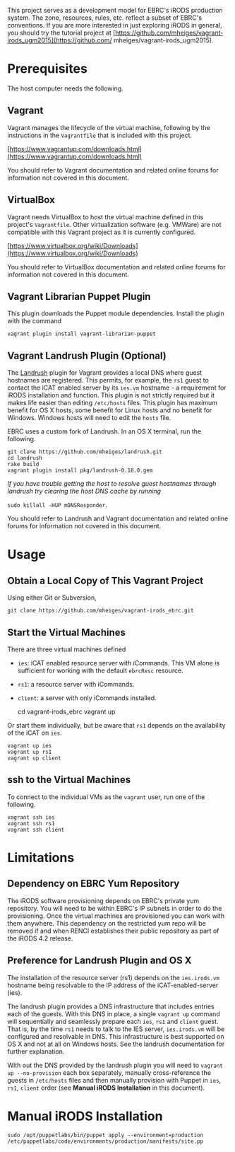 
This project serves as a development model for EBRC's iRODS production
system. The zone, resources, rules, etc. reflect a subset of EBRC's
conventions. If you are more interested in just exploring iRODS in
general, you should try the tutorial project at
[https://github.com/mheiges/vagrant-irods_ugm2015](https://github.com/
mheiges/vagrant-irods_ugm2015).

Prerequisites
=====

The host computer needs the following.

Vagrant
---------------

Vagrant manages the lifecycle of the virtual machine, following by the instructions in the `Vagrantfile` that is included with this project.

[https://www.vagrantup.com/downloads.html](https://www.vagrantup.com/downloads.html)

You should refer to Vagrant documentation and related online forums for information not covered in this document.

VirtualBox
------------------

Vagrant needs VirtualBox to host the virtual machine defined in this project's `Vagrantfile`. Other virtualization software (e.g. VMWare) are not compatible with this Vagrant project as it is currently configured.

[https://www.virtualbox.org/wiki/Downloads](https://www.virtualbox.org/wiki/Downloads)

You should refer to VirtualBox documentation and related online forums for information not covered in this document.

Vagrant Librarian Puppet Plugin
--------------------------------------

This plugin downloads the Puppet module dependencies. Install the plugin with the command

    vagrant plugin install vagrant-librarian-puppet

Vagrant Landrush Plugin (Optional)
--------------------------------------

The [Landrush](https://github.com/phinze/landrush) plugin for Vagrant
provides a local DNS where guest hostnames are registered. This permits,
for example, the `rs1` guest to contact the iCAT enabled server by its
`ies.vm` hostname - a requirement for iRODS installation and function.
This plugin is not strictly required but it makes life easier than
editing `/etc/hosts` files. This plugin has maximum benefit for OS X
hosts, some benefit for Linux hosts and no benefit for Windows. Windows
hosts will need to edit the `hosts` file.

EBRC uses a custom fork of Landrush. In an OS X terminal, run the
following.

    git clone https://github.com/mheiges/landrush.git
    cd landrush
    rake build
    vagrant plugin install pkg/landrush-0.18.0.gem

_If you have trouble getting the host to resolve guest hostnames through landrush try clearing the host DNS cache by running_

`sudo killall -HUP mDNSResponder`.

You should refer to Landrush and Vagrant documentation and related online forums for information not covered in this document.

Usage
=======

Obtain a Local Copy of This Vagrant Project
--------------------------

Using either Git or Subversion,

    git clone https://github.com/mheiges/vagrant-irods_ebrc.git

Start the Virtual Machines
-------------------------

There are three virtual machines defined

- `ies`: iCAT enabled resource server with iCommands. This VM alone is sufficient 
for working with the default `ebrcResc` resource.
- `rs1`: a resource server with iCommands.
- `client`: a server with only iCommands installed.

    cd vagrant-irods_ebrc
    vagrant up

Or start them individually, but be aware that `rs1` depends on the
availability of the iCAT on `ies`.

    vagrant up ies
    vagrant up rs1
    vagrant up client

ssh to the Virtual Machines
-----------------

To connect to the individual VMs as the `vagrant` user, run one of the
following.

    vagrant ssh ies
    vagrant ssh rs1
    vagrant ssh client

Limitations
=======

Dependency on EBRC Yum Repository
-----------------

The iRODS software provisioning depends on EBRC's private yum
repository. You will need to be within EBRC's IP subnets in order to do
the provisioning. Once the virtual machines are provisioned you can work
with them anywhere. This dependency on the restricted yum repo will be
removed if and when RENCI establishes their public repository as part of
the iRODS 4.2 release.

Preference for Landrush Plugin and OS X
-----------------

The installation of the resource server (rs1) depends on the
`ies.irods.vm` hostname being resolvable to the IP address of the
iCAT-enabled-server (ies).

The landrush plugin provides a DNS infrastructure that includes entries
each of the guests. With this DNS in place, a single `vagrant up`
command will sequentially and seamlessly prepare each `ies`, `rs1` and
`client` guest. That is, by the time `rs1` needs to talk to the IES
server, `ies.irods.vm` will be configured and resolvable in DNS. This
infrastructure is best supported on OS X and not at all on Windows
hosts. See the landrush documentation for further explanation.

With out the DNS provided by the landrush plugin you will need to
`vagrant up --no-provision` each box separately, manually cross-reference
the guests in `/etc/hosts` files and then manually provision with Puppet
in `ies`, `rs1`, `client` order (see **Manual iRODS Installation** in
this document).


Manual iRODS Installation
=======

    sudo /opt/puppetlabs/bin/puppet apply --environment=production /etc/puppetlabs/code/environments/production/manifests/site.pp 
